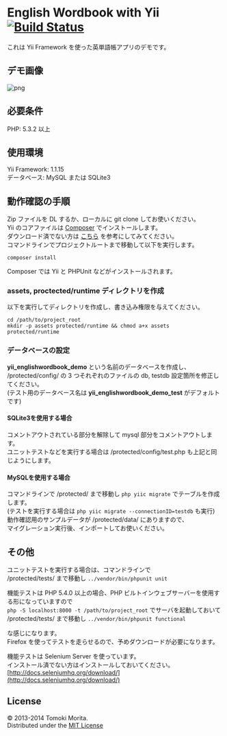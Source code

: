 # English Wordbook with Yii [![Build Status](https://travis-ci.org/jamband/yii-englishwordbook-demo.svg?branch=master)](https://travis-ci.org/jamband/yii-englishwordbook-demo)

これは Yii Framework を使った英単語帳アプリのデモです。  

## デモ画像
![png](http://jamband.github.io/images/english-wordbook.png)

## 必要条件
PHP: 5.3.2 以上
  
## 使用環境
Yii Framework: 1.1.15  
データベース: MySQL または SQLite3  

## 動作確認の手順
Zip ファイルを DL するか、ローカルに git clone してお使いください。  
Yii のコアファイルは [Composer](http://getcomposer.org/) でインストールします。  
ダウンロード済でない方は [こちら](http://getcomposer.org/download/) を参考にしてみてください。  
コマンドラインでプロジェクトルートまで移動して以下を実行します。

```shell
composer install
```

Composer では Yii と PHPUnit などがインストールされます。  

### assets, proctected/runtime ディレクトリを作成
以下を実行してディレクトリを作成し、書き込み権限を与えてください。  

```shell
cd /path/to/project_root
mkdir -p assets protected/runtime && chmod a+x assets protected/runtime
```
  
### データベースの設定
**yii_englishwordbook_demo** という名前のデータベースを作成し、  
/protected/config/ の 3 つそれぞれのファイルの db, testdb 設定箇所を修正してください。  
(テスト用のデータベース名は **yii_englishwordbook_demo_test** がデフォルトです)

#### SQLite3を使用する場合
コメントアウトされている部分を解除して mysql 部分をコメントアウトします。  
ユニットテストなどを実行する場合は /protected/config/test.php も上記と同じようにします。  

#### MySQLを使用する場合
コマンドラインで /protected/ まで移動し `php yiic migrate` でテーブルを作成します。  
(テストを実行する場合は `php yiic migrate --connectionID=testdb` も実行)  
動作確認用のサンプルデータが /protected/data/ にありますので、  
マイグレーション実行後、インポートしてお使いください。  

## その他
ユニットテストを実行する場合は、コマンドラインで  
/protected/tests/ まで移動し `../vendor/bin/phpunit unit`  
  
機能テストは PHP 5.4.0 以上の場合、PHP ビルトインウェブサーバーを使用する形になっていますので  
`php -S localhost:8000 -t /path/to/project_root` でサーバを起動しておいて  
/protected/tests/ まで移動し `../vendor/bin/phpunit functional`  
  
な感じになります。  
Firefox を使ってテストを走らせるので、予めダウンロードが必要になります。  
  
機能テストは Selenium Server を使っています。  
インストール済でない方はインストールしておいてください。  
[http://docs.seleniumhq.org/download/](http://docs.seleniumhq.org/download/)  

## License
&copy; 2013-2014 Tomoki Morita.  
Distributed under the [MIT License](http://www.opensource.org/licenses/MIT)

